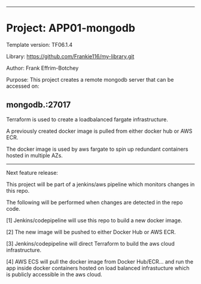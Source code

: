 ----------------------------------------------------------------------------------------------
# Project: APP01-mongodb
Template version:  TF06.1.4

Library: https://github.com/Frankie116/my-library.git

Author:  Frank Effrim-Botchey


Purpose: This project creates a remote mongodb server that can be accessed on:
## mongodb.<my-domain>:27017

Terraform is used to create a loadbalanced fargate infrastructure.

A previously created docker image is pulled from either docker hub or AWS ECR.

The docker image is used by aws fargate to spin up redundant containers hosted in multiple AZs.



----------------------------------------------------------------------------------------------

Next feature release:

This project will be part of a jenkins/aws pipeline which monitors changes in this repo.

The following will be performed when changes are detected in the repo code.

  [1] Jenkins/codepipeline will use this repo to build a new docker image.
  
  [2] The new image will be pushed to either Docker Hub or AWS ECR.
  
  [3] Jenkins/codepipeline will direct Terraform to build the aws cloud infrastructure.
  
  [4] AWS ECS will pull the docker image from Docker Hub/ECR...
      and run the app inside docker containers hosted on load balanced infrastucture which is publicly accessible in the aws cloud.
